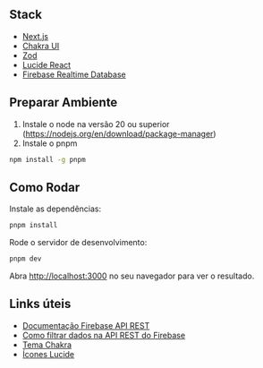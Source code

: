 ## Stack

- [Next.js](https://nextjs.org/)
- [Chakra UI](https://chakra-ui.com/)
- [Zod](https://zod.dev/)
- [Lucide React](https://lucide.dev/)
- [Firebase Realtime Database](https://firebase.google.com/docs/database/)

## Preparar Ambiente

1. Instale o node na versão 20 ou superior (https://nodejs.org/en/download/package-manager)
2. Instale o pnpm

```bash
npm install -g pnpm
```

## Como Rodar

Instale as dependências:

```bash
pnpm install
```

Rode o servidor de desenvolvimento:

```bash
pnpm dev
```

Abra [http://localhost:3000](http://localhost:3000) no seu navegador para ver o resultado.

## Links úteis

- [Documentação Firebase API REST](https://firebase.google.com/docs/reference/rest/database)
- [Como filtrar dados na API REST do Firebase](https://firebase.google.com/docs/database/rest/retrieve-data#section-rest-filtering)
- [Tema Chakra](https://v2.chakra-ui.com/docs/styled-system/theme)
- [Ícones Lucide](https://lucide.dev/)
